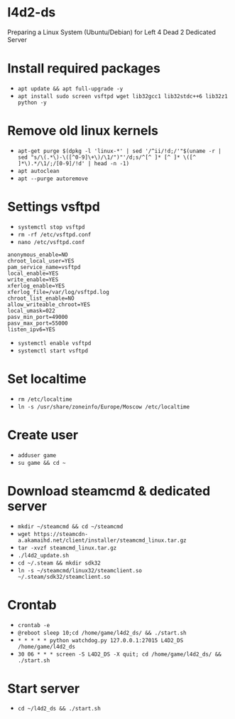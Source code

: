 # l4d2-ds
Preparing a Linux System (Ubuntu/Debian) for Left 4 Dead 2 Dedicated Server

# Install required packages
* `apt update && apt full-upgrade -y`
* `apt install sudo screen vsftpd wget lib32gcc1 lib32stdc++6 lib32z1 python -y`

# Remove old linux kernels
* `apt-get purge $(dpkg -l 'linux-*' | sed '/^ii/!d;/'"$(uname -r | sed "s/\(.*\)-\([^0-9]\+\)/\1/")"'/d;s/^[^ ]* [^ ]* \([^ ]*\).*/\1/;/[0-9]/!d' | head -n -1)`
* `apt autoclean`
* `apt --purge autoremove`

# Settings vsftpd
* `systemctl stop vsftpd`
* `rm -rf /etc/vsftpd.conf`
* `nano /etc/vsftpd.conf`
```
anonymous_enable=NO
chroot_local_user=YES
pam_service_name=vsftpd
local_enable=YES
write_enable=YES
xferlog_enable=YES
xferlog_file=/var/log/vsftpd.log
chroot_list_enable=NO
allow_writeable_chroot=YES
local_umask=022
pasv_min_port=49000
pasv_max_port=55000
listen_ipv6=YES
```
* `systemctl enable vsftpd`
* `systemctl start vsftpd`

# Set localtime
* `rm /etc/localtime`
* `ln -s /usr/share/zoneinfo/Europe/Moscow /etc/localtime`

# Create user
* `adduser game`
* `su game && cd ~`

# Download steamcmd & dedicated server
* `mkdir ~/steamcmd && cd ~/steamcmd`
* `wget https://steamcdn-a.akamaihd.net/client/installer/steamcmd_linux.tar.gz`
* `tar -xvzf steamcmd_linux.tar.gz`
* `./l4d2_update.sh`
* `cd ~/.steam && mkdir sdk32`
* `ln -s ~/steamcmd/linux32/steamclient.so ~/.steam/sdk32/steamclient.so`

# Crontab
* `crontab -e`
* `@reboot sleep 10;cd /home/game/l4d2_ds/ && ./start.sh`
* `* * * * * python watchdog.py 127.0.0.1:27015 L4D2_DS /home/game/l4d2_ds`
* `30 06 * * * screen -S L4D2_DS -X quit; cd /home/game/l4d2_ds/ && ./start.sh`

# Start server
* `cd ~/l4d2_ds && ./start.sh`
